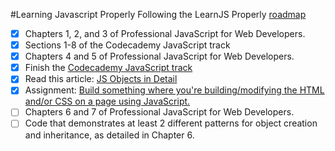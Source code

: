 #Learning Javascript Properly
Following the LearnJS Properly [roadmap](http://javascriptissexy.com/how-to-learn-javascript-properly/)

- [x] Chapters 1, 2, and 3 of Professional JavaScript for Web Developers.
- [x] Sections 1-8 of the Codecademy JavaScript track
- [x] Chapters 4 and 5 of Professional JavaScript for Web Developers. 
- [x] Finish the [Codecademy JavaScript track](http://www.codecademy.com/tracks/javascript)
- [x] Read this article: [JS Objects in Detail](http://javascriptissexy.com/javascript-objects-in-detail/)
- [x] Assignment: [Build something where you're building/modifying the HTML and/or CSS on a page using JavaScript.](http://codepen.io/markphd/pen/LVNzqP)
- [ ] Chapters 6 and 7 of Professional JavaScript for Web Developers.
- [ ] Code that demonstrates at least 2 different patterns for object creation and inheritance, as detailed in Chapter 6.